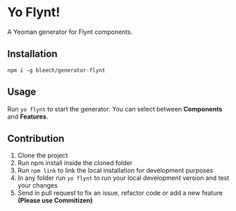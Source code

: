 # Yo Flynt!

A Yeoman generator for Flynt components.

## Installation

`npm i -g bleech/generator-flynt`

## Usage

Run `yo flynt` to start the generator. You can select between **Components** and **Features**.

## Contribution

1. Clone the project
2. Run npm install inside the cloned folder
3. Run `npm link` to link the local installation for development purposes
4. In any folder run `yo flynt` to run your local development version and test your changes
5. Send in pull request to fix an issue, refactor code or add a new feature **(Please use Commitizen)**
